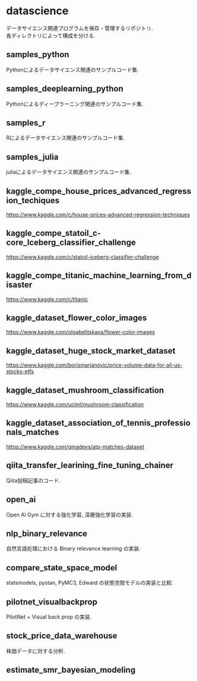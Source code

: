 # datascience

データサイエンス関連プログラムを保存・管理するリポジトリ.  
各ディレクトリによって構成を分ける.  

## samples_python

Pythonによるデータサイエンス関連のサンプルコード集.  

## samples_deeplearning_python

Pythonによるディープラーニング関連のサンプルコード集.  

## samples_r

Rによるデータサイエンス関連のサンプルコード集.  

## samples_julia

juliaによるデータサイエンス関連のサンプルコード集.  

## kaggle_compe_house_prices_advanced_regression_techiques

https://www.kaggle.com/c/house-prices-advanced-regression-techniques

## kaggle_compe_statoil_c-core_lceberg_classifier_challenge

https://www.kaggle.com/c/statoil-iceberg-classifier-challenge

## kaggle_compe_titanic_machine_learning_from_disaster

https://www.kaggle.com/c/titanic

## kaggle_dataset_flower_color_images

https://www.kaggle.com/olgabelitskaya/flower-color-images

## kaggle_dataset_huge_stock_market_dataset

https://www.kaggle.com/borismarjanovic/price-volume-data-for-all-us-stocks-etfs

## kaggle_dataset_mushroom_classification

https://www.kaggle.com/uciml/mushroom-classification

## kaggle_dataset_association_of_tennis_professionals_matches

https://www.kaggle.com/gmadevs/atp-matches-dataset

## qiita_transfer_learining_fine_tuning_chainer

Qiita投稿記事のコード.

## open_ai

Open AI Gym に対する強化学習, 深層強化学習の実装.

## nlp_binary_relevance

自然言語処理における Binary relevance learning の実装.

## compare_state_space_model

statsmodels, pystan, PyMC3, Edward の状態空間モデルの実装と比較.

## pilotnet_visualbackprop

PilotNet + Visual back prop の実装.

## stock_price_data_warehouse

株価データに対する分析.

## estimate_smr_bayesian_modeling

